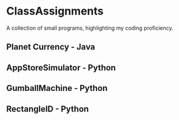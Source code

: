 # ClassAssignments
A collection of small programs, highlighting my coding proficiency.

## Planet Currency - Java

## AppStoreSimulator - Python

## GumballMachine - Python

## RectangleID - Python
